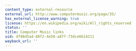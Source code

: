 ```yaml
---
content_type: external-resource
external_url: http://www.computermusic.org/page/35/
has_external_license_warning: true
license: https://en.wikipedia.org/wiki/All_rights_reserved
status: ''
title: Computer Music links
uid: df88d5ad-88f2-4e50-a87f-73dce6614211
wayback_url: ''
---
```

